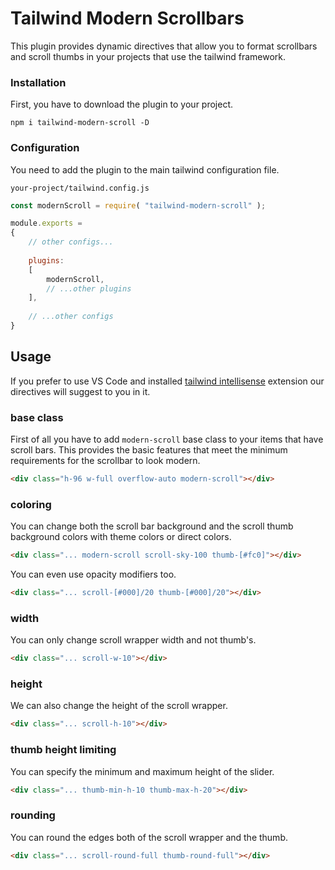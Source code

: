 # Tailwind Modern Scrollbars
This plugin provides dynamic directives that allow you to format scrollbars and scroll thumbs in your projects that use the tailwind framework.

### Installation
First, you have to download the plugin to your project.

`npm i tailwind-modern-scroll -D`

### Configuration
You need to add the plugin to the main tailwind configuration file.

`your-project/tailwind.config.js`
```js
const modernScroll = require( "tailwind-modern-scroll" );

module.exports =
{
	// other configs...
	
	plugins:
	[
		modernScroll,
		// ...other plugins
	],
	
	// ...other configs
}
```

## Usage
If you prefer to use VS Code and installed [tailwind intellisense](https://marketplace.visualstudio.com/items?itemName=bradlc.vscode-tailwindcss) extension our directives will suggest to you in it.

### base class
First of all you have to add `modern-scroll` base class to your items that have scroll bars. This provides the basic features that meet the minimum requirements for the scrollbar to look modern. 

```html
<div class="h-96 w-full overflow-auto modern-scroll"></div>
```

### coloring
You can change both the scroll bar background and the scroll thumb background colors with theme colors or direct colors.

```html
<div class="... modern-scroll scroll-sky-100 thumb-[#fc0]"></div>
```

You can even use opacity modifiers too.

```html
<div class="... scroll-[#000]/20 thumb-[#000]/20"></div>
```

### width
You can only change scroll wrapper width and not thumb's.

```html
<div class="... scroll-w-10"></div>
```

### height
We can also change the height of the scroll wrapper.

```html
<div class="... scroll-h-10"></div>
```

### thumb height limiting
You can specify the minimum and maximum height of the slider.

```html
<div class="... thumb-min-h-10 thumb-max-h-20"></div>
```

### rounding
You can round the edges both of the scroll wrapper and the thumb.

```html
<div class="... scroll-round-full thumb-round-full"></div>
```
